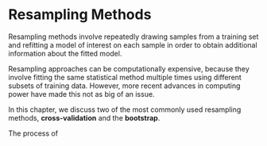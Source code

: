 # Resampling Methods

Resampling methods involve repeatedly drawing samples from a training set and refitting a model of interest on each sample in order to obtain additional information about the fitted model.

Resampling approaches can be computationally expensive, because they involve fitting the same statistical method multiple times using different subsets of training data. However, more recent advances in computing power have made this not as big of an issue.

In this chapter, we discuss two of the most commonly used resampling methods, **cross-validation** and the **bootstrap**. 

The process of 